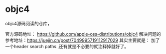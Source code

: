 # objc4
objc4源码阅读的仓库，

官方源码地址： https://github.com/apple-oss-distributions/objc4
解决问题的参考地址：https://juejin.cn/post/7049995719112917029
其实主要就是： 加了一个header search paths ,还有就是不必要的就注释掉就好了。
